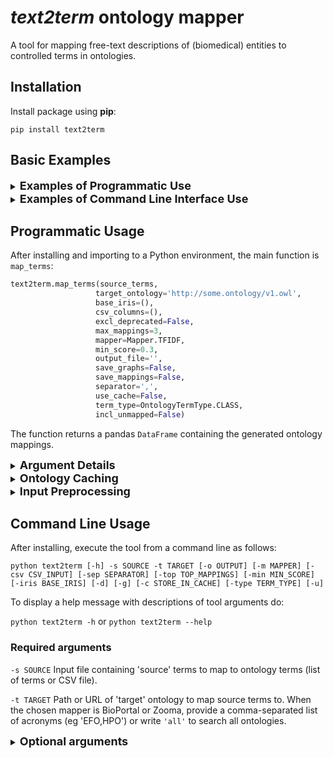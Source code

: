 # *text2term* ontology mapper
A tool for mapping free-text descriptions of (biomedical) entities to controlled terms in ontologies. 

## Installation
Install package using **pip**:

```
pip install text2term
```
## Basic Examples

<details>
  <summary><b><font size="+1">Examples of Programmatic Use</font></b></summary>

text2term supports mapping strings specified in different input formats:

```python
import text2term

# map strings in a list to an ontology specified by its URL 
dfl = text2term.map_terms(source_terms=["asthma", "acute bronchitis"], 
                          target_ontology="http://purl.obolibrary.org/obo/mondo.owl")

# map strings listed in a file 'test/unstruct_terms.txt' to an ontology specified by its URL
dff = text2term.map_terms(source_terms="test/unstruct_terms.txt", 
                          target_ontology="http://purl.obolibrary.org/obo/mondo.owl")

# map strings in a dictionary with associated tags to an ontology specified by its URL
dfd = text2term.map_terms(source_terms={"asthma":"disease", "acute bronchitis":["disease", "lung"]}, 
                          target_ontology="http://purl.obolibrary.org/obo/mondo.owl")
```

text2term supports caching an ontology for repeated use:
```python
# cache ontology and give it a name for use later on
mondo = text2term.cache_ontology(ontology_url="http://purl.obolibrary.org/obo/mondo.owl", 
                                 ontology_acronym="MONDO")

# now map strings to the cached ontology by specifying as `target_ontology` the name chosen above and the flag `use_cache=True`
dfc = text2term.map_terms(source_terms=["asthma", "acute bronchitis"], target_ontology="MONDO", use_cache=True)

# or more succinctly, use the OntologyCache object `mondo`
dfo = mondo.map_terms(source_terms=["asthma", "acute bronchitis"])
```
</details>


<details>
  <summary><b><font size="+1">Examples of Command Line Interface Use</font></b></summary>

To show a help message describing all arguments type into a terminal:
```shell
python text2term --help
```

The basic use of text2term requires a `source` file containing the terms to map to a given `target` ontology:  
```shell
python text2term -s test/unstruct_terms.txt -t http://purl.obolibrary.org/obo/mondo.owl
```

---
Map to a local ontology and specify an output file where the mappings should be saved using `-o`:  
```shell
python text2term -s test/unstruct_terms.txt -t test/mondo.owl -o test/mymappings.csv
```

---
Set the minimum acceptable similarity score for mapping each given term to an ontology term using `-min`:  
```shell
python text2term -s test/unstruct_terms.txt -t test/mondo.owl -min 0.8
```
The mapped terms returned will have been determined to be 0.8 similar to their source terms in a 0-1 scale.  

---
Exclude deprecated ontology terms (declared as such via *owl:deprecated true*) using `-d`:  
```shell
python text2term -s test/unstruct_terms.txt -t test/mondo.owl -d
```

---
Limit search to only terms whose IRIs start with any IRI given in a list specified using `-iris`:  
```shell
python text2term.py -s test/unstruct_terms.txt -t test/mondo.owl -iris http://purl.obolibrary.org/obo/mondo,http://identifiers.org/hgnc
```
While MONDO uses terms from other ontologies such as CHEBI and Uberon, the tool only considers terms whose IRIs start either with "http://purl.obolibrary.org/obo/mondo" or "http://identifiers.org/hgnc".

---
Cache an ontology for repeated use, by first running the tool as usual while instructing it to cache the ontology using `-c <name>`:
```shell
python text2term -s test/unstruct_terms.txt -t http://purl.obolibrary.org/obo/mondo.owl -c MONDO
```

Now the ontology is cached and we can refer to it as the target ontology using the name given beforehand: 
```shell
python text2term -s test/unstruct_terms.txt -t MONDO
```

</details>


## Programmatic Usage
After installing and importing to a Python environment, the main function is `map_terms`:

```python
text2term.map_terms(source_terms, 
                   target_ontology='http://some.ontology/v1.owl',
                   base_iris=(),
                   csv_columns=(), 
                   excl_deprecated=False, 
                   max_mappings=3, 
                   mapper=Mapper.TFIDF,
                   min_score=0.3, 
                   output_file='', 
                   save_graphs=False, 
                   save_mappings=False, 
                   separator=',', 
                   use_cache=False,
                   term_type=OntologyTermType.CLASS,
                   incl_unmapped=False)
```
The function returns a pandas `DataFrame` containing the generated ontology mappings.

<details>
  <summary><b><font size="+1">Argument Details</font></b></summary>

`source_terms`**_&mdash;Strings to be mapped to an ontology_**, which can be specified as a:
1. list of strings
2. string containing a file path
3. dictionary of terms and associated tags, where each key is a term and the value is a list of tags
4. list of `TaggedTerm` objects
   - Tags do not affect the mapping, they are simply added to the output dataframe 
   - If a term is tagged with "Ignore", text2term will not map it
   - Unmapped terms can still be included in the output if `incl_unmapped` is True

`target_ontology`:str&mdash;Path, URL or name of 'target' ontology to map the source terms to
: Ontology names can be given as values to `target_ontology` (eg "EFO" or "CL")--text2term uses [bioregistry](https://bioregistry.io) to get URLs for such names.
: When using BioPortal or Zooma, this should be a comma-separated list of ontology acronyms (eg 'EFO,HPO') or **'all'** to search all ontologies.
: When the target ontology has been cached, this should be the ontology name given when it was first cached.

`base_iris`:_tuple_&mdash;Map only to ontology terms whose IRIs start with one of the strings given in this tuple

`excl_deprecated`:_bool_&mdash;Exclude ontology terms stated as deprecated via `owl:deprecated true`

`source_terms_ids`:_tuple_&mdash;Collection of identifiers for the given source terms

`csv_column`:_tuple_&mdash;Specify the name of the column containing the terms to map, when the input file is a table. Optionally provide a second column name, containing the respective term identifiers

`separator`:_str_&mdash;Character that separates columns when input is a table (eg '\t' for TSV) 

`mapper`:mapper.Mapper&mdash;Method used to compare source terms with ontology terms
    : One of levenshtein, jaro, jarowinkler, jaccard, fuzzy, tfidf, zooma, bioportal

`max_mappings`:_int_&mdash;Maximum number of top-ranked mappings returned per source term

`min_score`:_float_&mdash;Minimum similarity score [0,1] for the mappings (1=exact match)

`save_mappings`:_bool_&mdash;Save the generated mappings to a file (specified by `output_file`) 

`output_file`:_str_&mdash;Path to desired output file for the mappings dataframe

`save_graphs`:_bool_&mdash;Save vis.js graphs representing the neighborhood of each ontology term

`use_cache`:_bool_&mdash;Use the cache for the ontology

`term_type`:_term.OntologyTermType_&mdash;Specifies whether to map to ontology classes, properties or any of the two. Possible values are ['class', 'property', 'any']

`incl_unmapped`:_bool_&mdash;Include unmapped terms in the output. If a term has been tagged 'Ignore' or has less than the `min_score`, it is included in the output data frame

</details>

<details>
  <summary><b><font size="+1">Ontology Caching</font></b></summary>

text2term supports caching ontologies for faster or repeated mapping to the same ontology. An ontology can be cached using the function:

```python
cache_ontology(ontology_url, ontology_acronym="", base_iris=())
```
This caches a single ontology from a URL or file path, and takes an optional acronym that will be used to reference the cached ontology later. If no acronym is given, the URL is used as the name.

It is also possible to cache multiple ontologies, whose names and URLs are specified in a table formatted as such `acronym,version,url`. An example is provided in [resources/ontologies.csv](https://github.com/ccb-hms/ontology-mapper/blob/main/text2term/resources/ontologies.csv):
```python
cache_ontology_set(ontology_registry_path)
```

Once an ontology has been cached by either function, it is stored in a cache folder locally, and thus can be referenced even in different Python instances. Users can leverage the cache by using the assigned acronym as the value for the `target_ontology` argument, and setting the `use_cache` argument to `True`.

To clear the ontology cache, the following function can be used:

```python
text2term.clear_cache(ontology_acronym='')
```

If no arguments are specified, the entire cache will be cleared. Otherwise, only the ontology with the given acronym will be cleared.
Finally, `cache_exists(ontology_acronym='')` is a simple function that returns `True` if the given acronym exists in the cache, and `False` otherwise.

**_Notes_**
- The `cache_ontology` function returns an object that can be used to directly call the `map_terms` function, as well as `clear_cache` and `cache_exists`. These have the same arguments, except `ontology_target` is no longer specified and there is no `use_cache` option, since it is always True.
- While ontology URLs can be repeatedly used, acronyms must be distinct in a given environment.

</details>

<details>
  <summary><b><font size="+1">Input Preprocessing</font></b></summary>

text2term includes regular expression-based preprocessing functionality for input terms. There are functions that take the input terms and a collection of (user-defined) regular expressions, then match each term to each regular expression to simplify the input term.

```python
preprocess_terms(terms, template_path, output_file='', blocklist_path='', 
                 blocklist_char='', rem_duplicates=False)
``` 
This returns a dictionary where the keys are the original terms and the values are the preprocessed terms.

```python
preprocess_tagged_terms(file_path, template_path='', blocklist_path='', 
                        blocklist_char='', rem_duplicates=False, separator=';:;')
```

This returns a list of `TaggedTerm` objects.

The regex templates file `template_path` and the blocklist `blocklist_path` must each be a newline-separated file. If an output file is specified, the preprocessed strings are written to that file.

The blocklist functionality allows specifying another file with regular expressions that, when terms match any such regex in the blocklist, they are removed from the list of terms to map. Alternatively, if a blocklist character is specified, the input is replaced with that character. 

The `rem_duplicates` option removes all duplicate terms after processing, if set to `True`.

When the input to text2term is a table, any rows that contain `NA` values in the specified term column, or in the term ID column (if provided), will be ignored.

If an ignore tag `"ignore"` or `"Ignore"` is added to a term, that term will not be mapped to any terms in the ontology. It will only be included in the output if the `incl_unmapped` argument is True. The following values are regarded as ignore tags: `"ignore", "Ignore".

</details>

## Command Line Usage

After installing, execute the tool from a command line as follows:

`python text2term [-h] -s SOURCE -t TARGET [-o OUTPUT] [-m MAPPER] [-csv CSV_INPUT] [-sep SEPARATOR] [-top TOP_MAPPINGS] [-min MIN_SCORE] [-iris BASE_IRIS] [-d] [-g] [-c STORE_IN_CACHE] [-type TERM_TYPE] [-u]`

To display a help message with descriptions of tool arguments do:

`python text2term -h` or `python text2term --help`

### Required arguments
`-s SOURCE` Input file containing 'source' terms to map to ontology terms (list of terms or CSV file).

`-t TARGET` Path or URL of 'target' ontology to map source terms to. When the chosen mapper is BioPortal or Zooma, provide a comma-separated list of acronyms (eg 'EFO,HPO') or write `'all'` to search all ontologies.

<details>
  <summary><b><font size="+1">Optional arguments</font></b></summary>

`-o OUTPUT` Path to desired output file for the mappings.

`-m MAPPER` Method used to compare source terms with ontology terms. One of: *levenshtein, jaro, jarowinkler, jaccard, indel, fuzzy, tfidf, zooma, bioportal*.

`-csv CSV_INPUT` Indicates a CSV format input—follow with the name of the column containing terms to map, optionally followed by the name of the column containing identifiers for the terms (eg 'my terms,my term ids').

`-sep SEPARATOR`, Specifies the cell separator to be used when reading a table

`-top TOP_MAPPINGS` Maximum number of top-ranked mappings returned per source term.

`-min MIN_SCORE` Minimum similarity score [0,1] for the mappings (1=exact match).

`-iris BASE_IRIS` Map only to ontology terms whose IRIs start with a value given in this comma-separated list (eg 'http://www.ebi.ac.uk/efo,http://purl.obolibrary.org/obo/HP)').

`-d` Exclude ontology terms stated as deprecated via `owl:deprecated true`.

`-g` Save [vis.js](https://visjs.org) graphs representing the neighborhood of each ontology term.

`-c STORE_IN_CACHE` Cache the target ontology using the name given here.

`-type TERM_TYPE` Specify whether to map to ontology classes, properties, or both

`-u` Include all unmapped terms in the output

</details>
